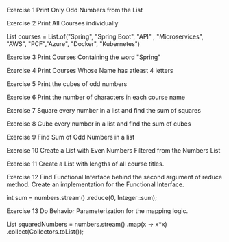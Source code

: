 Exercise 1
Print Only Odd Numbers from the List

Exercise 2
Print All Courses individually

List<String> courses = List.of("Spring", "Spring Boot", "API" , "Microservices", "AWS", "PCF","Azure", "Docker", "Kubernetes")

Exercise 3
Print Courses Containing the word "Spring"

Exercise 4
Print Courses Whose Name has atleast 4 letters

Exercise 5
Print the cubes of odd numbers

Exercise 6
Print the number of characters in each course name

Exercise 7
Square every number in a list and find the sum of squares

Exercise 8
Cube every number in a list and find the sum of cubes

Exercise 9
Find Sum of Odd Numbers in a list

Exercise 10
Create a List with Even Numbers Filtered from the Numbers List

Exercise 11
Create a List with lengths of all course titles.

Exercise 12
Find Functional Interface behind the second argument of reduce method. Create an implementation for the Functional Interface.

int sum = numbers.stream() .reduce(0, Integer::sum);

Exercise 13
Do Behavior Parameterization for the mapping logic.

List squaredNumbers = numbers.stream() .map(x -> x*x) .collect(Collectors.toList());